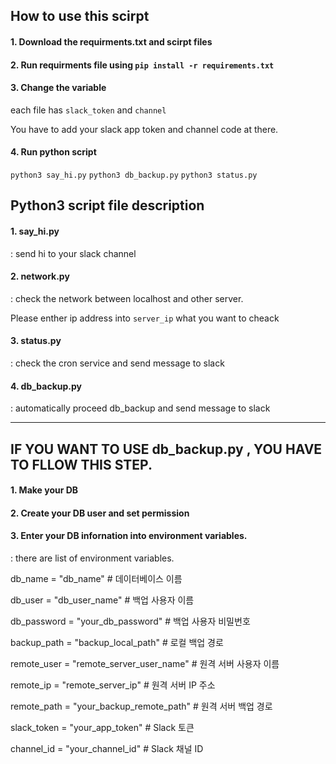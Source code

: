 ## How to use this scirpt
#### 1. Download the requirments.txt and scirpt files
#### 2. Run requirments file using `pip install -r requirements.txt`
#### 3. Change the variable
  each file has `slack_token` and `channel`
  
  You have to add your slack app token and channel code at there.

#### 4. Run python script
  `python3 say_hi.py`
  `python3 db_backup.py`
  `python3 status.py`



## Python3 script file description
#### 1. say_hi.py
   
: send hi to your slack channel
    
   
#### 2. network.py

: check the network between localhost and other server.

  Please enther ip address into `server_ip` what you want to cheack
  
#### 3. status.py

: check the cron service and send message to slack

#### 4. db_backup.py

: automatically proceed db_backup and send message to slack

-----------------------------------

## IF YOU WANT TO USE db_backup.py , YOU HAVE TO FLLOW THIS STEP.
#### 1. Make your DB
#### 2. Create your DB user and set permission
#### 3. Enter your DB infornation into environment variables.
: there are list of environment variables.

db_name = "db_name"  # 데이터베이스 이름

db_user = "db_user_name"        # 백업 사용자 이름

db_password = "your_db_password"       # 백업 사용자 비밀번호

backup_path = "backup_local_path"  # 로컬 백업 경로

remote_user = "remote_server_user_name"      # 원격 서버 사용자 이름

remote_ip = "remote_server_ip"         # 원격 서버 IP 주소

remote_path = "your_backup_remote_path"  # 원격 서버 백업 경로

slack_token = "your_app_token"  # Slack 토큰

channel_id = "your_channel_id"    # Slack 채널 ID
